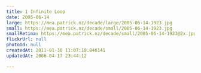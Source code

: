 ```yaml
---
title: 1 Infinite Loop
date: 2005-06-14
large: https://mea.patrick.nz/decade/large/2005-06-14-1923.jpg
small: https://mea.patrick.nz/decade/small/2005-06-14-1923.jpg
smallRetina: https://mea.patrick.nz/decade/small/2005-06-14-1923@2x.jpg
flickrUrl: null
photoId: null
createdAt: 2011-01-30 11:07:18.846141
updatedAt: 2006-04-17 23:44:12

---
```


